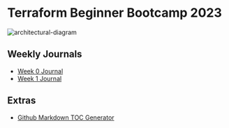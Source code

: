 # Terraform Beginner Bootcamp 2023
![architectural-diagram](https://github.com/demola07/terraform-beginner-bootcamp-2023/assets/45898468/68fd008d-f710-4c54-853f-12005eabfd6b)


## Weekly Journals
- [Week 0 Journal](journal/week0.md)
- [Week 1 Journal](journal/week1.md)

## Extras
- [Github Markdown TOC Generator](https://ecotrust-canada.github.io/markdown-toc/)
